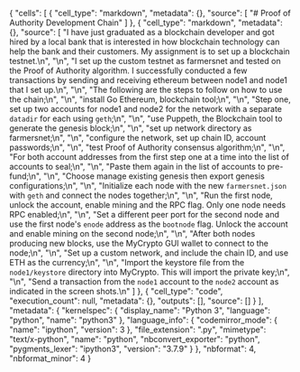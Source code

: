 {
 "cells": [
  {
   "cell_type": "markdown",
   "metadata": {},
   "source": [
    "# Proof of Authority Development Chain"
   ]
  },
  {
   "cell_type": "markdown",
   "metadata": {},
   "source": [
    "I have just graduated as a blockchain developer and got hired by a local bank that is interested in how blockchain technology can help the bank and their customers. My assignment is to set up a blockchain testnet.\n",
    "\n",
    "I set up the custom testnet as farmersnet and tested on the Proof of Authority algorithm. I successfully conducted a few transactions by sending and receiving ethereum between node1 and node1 that I set up.\n",
    "\n",
    "The following are the steps to follow on how to use the chain;\n",
    "\n",
    "install Go Ethereum, blockchain tool;\n",
    "\n",
    "Step one, set up two accounts for node1 and node2 for the network with a separate `datadir` for each using `geth`;\n",
    "\n",
    "use Puppeth, the Blockchain tool to generate the genesis block;\n",
    "\n",
    "set up network directory as farmersnet;\n",
    "\n",
    "configure the network, set up chain ID, account passwords;\n",
    "\n",
    "test Proof of Authority consensus algorithm;\n",
    "\n",
    "For both account addresses from the first step one at a time into the list of accounts to seal;\n",
    "\n",
    "Paste them again in the list of accounts to pre-fund;\n",
    "\n",
    "Choose manage existing genesis then export genesis configurations;\n",
    "\n",
    "Initialize each node with the new `farmersnet.json` with `geth` and connect the nodes together;\n",
    "\n",
    "Run the first node, unlock the account, enable mining and the RPC flag. Only one node needs RPC enabled;\n",
    "\n",
    "Set a different peer port for the second node and use the first node's `enode` address as the `bootnode` flag. Unlock the account and enable mining on the second node;\n",
    "\n",
    "After both nodes producing new blocks, use the MyCrypto GUI wallet to connect to the node;\n",
    "\n",
    "Set up a custom network, and include the chain ID, and use ETH as the currency;\n",
    "\n",
    "Import the keystore file from the `node1/keystore` directory into MyCrypto. This will import the private key;\n",
    "\n",
    "Send a transaction from the `node1` account to the `node2` account as indicated in the screen shots.\n"
   ]
  },
  {
   "cell_type": "code",
   "execution_count": null,
   "metadata": {},
   "outputs": [],
   "source": []
  }
 ],
 "metadata": {
  "kernelspec": {
   "display_name": "Python 3",
   "language": "python",
   "name": "python3"
  },
  "language_info": {
   "codemirror_mode": {
    "name": "ipython",
    "version": 3
   },
   "file_extension": ".py",
   "mimetype": "text/x-python",
   "name": "python",
   "nbconvert_exporter": "python",
   "pygments_lexer": "ipython3",
   "version": "3.7.9"
  }
 },
 "nbformat": 4,
 "nbformat_minor": 4
}
